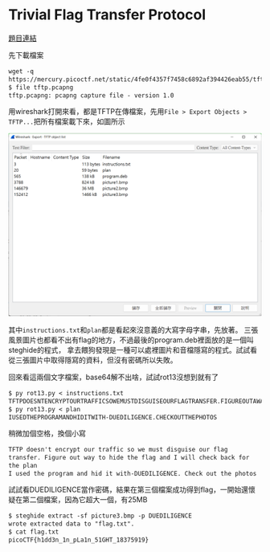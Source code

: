 # Trivial Flag Transfer Protocol

[題目連結](https://play.picoctf.org/practice/challenge/103)

先下載檔案

```console
wget -q https://mercury.picoctf.net/static/4fe0f4357f7458c6892af394426eab55/tftp.pcapng
$ file tftp.pcapng
tftp.pcapng: pcapng capture file - version 1.0
```

用wireshark打開來看，都是TFTP在傳檔案，先用`File > Export Objects > TFTP...`把所有檔案載下來，如圖所示

![screenshot](Trivial%20Flag%20Transfer%20Protocol.png)

其中`instructions.txt`和`plan`都是看起來沒意義的大寫字母字串，先放著。
三張風景圖片也都看不出有flag的地方，不過最後的program.deb裡面放的是一個叫steghide的程式，
拿去餵狗發現是一種可以處裡圖片和音檔隱寫的程式。試試看從三張圖片中取得隱寫的資料，但沒有密碼所以失敗。

回來看這兩個文字檔案，base64解不出啥，試試rot13沒想到就有了

```console
$ py rot13.py < instructions.txt
TFTPDOESNTENCRYPTOURTRAFFICSOWEMUSTDISGUISEOURFLAGTRANSFER.FIGUREOUTAWAYTOHIDETHEFLAGANDIWILLCHECKBACKFORTHEPLAN
$ py rot13.py < plan
IUSEDTHEPROGRAMANDHIDITWITH-DUEDILIGENCE.CHECKOUTTHEPHOTOS
```

稍微加個空格，換個小寫

```text
TFTP doesn't encrypt our traffic so we must disguise our flag transfer. Figure out way to hide the flag and I will check back for the plan
I used the program and hid it with-DUEDILIGENCE. Check out the photos
```

試試看DUEDILIGENCE當作密碼，結果在第三個檔案成功得到flag，一開始還懷疑在第二個檔案，因為它超大一個，有25MB

```console
$ steghide extract -sf picture3.bmp -p DUEDILIGENCE
wrote extracted data to "flag.txt".
$ cat flag.txt
picoCTF{h1dd3n_1n_pLa1n_51GHT_18375919}
```
